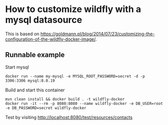 # How to customize wildfly with a mysql datasource

This is based on 
<https://goldmann.pl/blog/2014/07/23/customizing-the-configuration-of-the-wildfly-docker-image/>.

## Runnable example

Start mysql
```
docker run --name my-mysql -e MYSQL_ROOT_PASSWORD=secret -d -p 3306:3306 mysql:8.0.19
```

Build and start this container
```
mvn clean install && docker build . -t wildfly-docker   
docker run -it --rm -p 8080:8080 --name wildfly-docker -e DB_USER=root -e DB_PASSWORD=secret wildfly-docker
```

Test by visiting <http://localhost:8080/test/resources/contacts>
